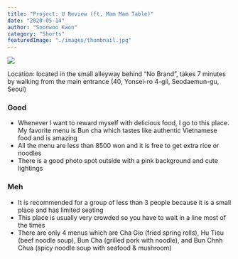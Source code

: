 ```yaml
---
title: "Project: U Review (ft. Mam Mam Table)"
date: "2020-05-14"
author: "Soonwoo Kwon"
category: "Shorts"
featuredImage: "./images/thumbnail.jpg"
---
```


![](/images/thumbnail.jpg)

Location: located in the small alleyway behind “No Brand”, takes 7 minutes by walking from the main entrance (40, Yonsei-ro 4-gil, Seodaemun-gu, Seoul)

### **Good**

- Whenever I want to reward myself with delicious food, I go to this place. My favorite menu is Bun cha which tastes like authentic Vietnamese food and is amazing
- All the menu are less than 8500 won and it is free to get extra rice or noodles
- There is a good photo spot outside with a pink background and cute lightings

### **Meh**

- It is recommended for a group of less than 3 people because it is a small place and has limited seating
- This place is usually very crowded so you have to wait in a line most of the times
- There are only 4 menus which are Cha Gio (fried spring rolls), Hu Tieu (beef noodle soup), Bun Cha (grilled pork with noodle), and Bun Chnh Chua (spicy noodle soup with seafood & mushroom)
